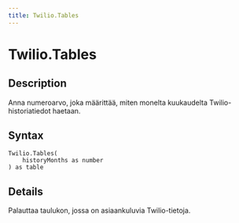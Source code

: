 ```yaml
---
title: Twilio.Tables
---
```


# Twilio.Tables


## Description

Anna numeroarvo, joka määrittää, miten monelta kuukaudelta Twilio-historiatiedot haetaan.


## Syntax

```powerquery
Twilio.Tables(
    historyMonths as number
) as table
```


## Details

Palauttaa taulukon, jossa on asiaankuluvia Twilio-tietoja.


